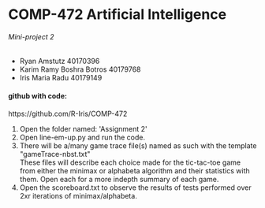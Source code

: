 <h1>COMP-472 Artificial Intelligence</h1>
<h6>Mini-project 2</h6>
<ul>
<li>Ryan Amstutz 40170396</li>
<li>Karim Ramy Boshra Botros 40179768</li>
<li>Iris Maria Radu 40179149</li>
</ul>
<h4>github with code:</h4>
<href>https://github.com/R-Iris/COMP-472<href>
	
<ol>
<li>Open the folder named: 'Assignment 2'</li>
<li>Open line-em-up.py and run the code.</li>
<li>There will be a/many game trace file(s) named as such with the template "gameTrace-nbst.txt"</li>
	These files will describe each choice made for the tic-tac-toe game from either the minimax or alphabeta algorithm and their statistics with them. Open each for a more indepth summary of each game.</li>
<li>Open the scoreboard.txt to observe the results of tests performed over 2xr iterations of minimax/alphabeta.</ol>
